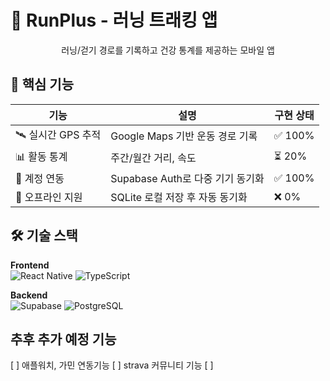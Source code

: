 # 🏃 RunPlus - 러닝 트래킹 앱

<div align="center">
  <p>러닝/걷기 경로를 기록하고 건강 통계를 제공하는 모바일 앱</p>
</div>

## 📌 핵심 기능

| 기능               | 설명                             | 구현 상태 |
| ------------------ | -------------------------------- | --------- |
| 🛰️ 실시간 GPS 추적 | Google Maps 기반 운동 경로 기록  | ✅ 100%    |
| 📊 활동 통계       | 주간/월간 거리, 속도             | ⏳ 20%    |
| 🔐 계정 연동       | Supabase Auth로 다중 기기 동기화 | ✅ 100%    |
| 📱 오프라인 지원   | SQLite 로컬 저장 후 자동 동기화  | ❌ 0%     |

## 🛠 기술 스택

**Frontend**  
![React Native](https://img.shields.io/badge/React_Native-61DAFB?logo=react&logoColor=black)
![TypeScript](https://img.shields.io/badge/TypeScript-3178C6?logo=typescript&logoColor=white)

**Backend**  
![Supabase](https://img.shields.io/badge/Supabase-3ECF8E?logo=supabase&logoColor=white)
![PostgreSQL](https://img.shields.io/badge/PostgreSQL-4169E1?logo=postgresql&logoColor=white)

## 추후 추가 예정 기능

[ ] 애플워치, 가민 연동기능
[ ] strava 커뮤니티 기능
[ ] 